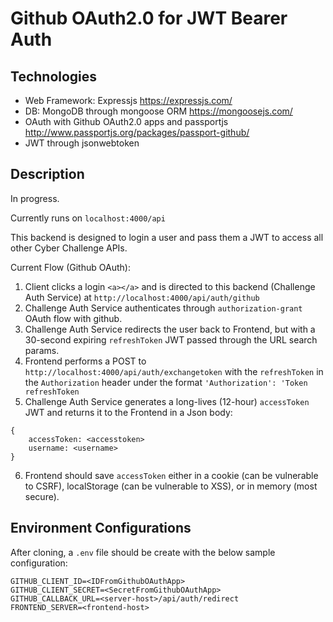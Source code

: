 # Github OAuth2.0 for JWT Bearer Auth
## Technologies
* Web Framework: Expressjs https://expressjs.com/
* DB: MongoDB through mongoose ORM https://mongoosejs.com/
* OAuth with Github OAuth2.0 apps and passportjs http://www.passportjs.org/packages/passport-github/
* JWT through jsonwebtoken
## Description
In progress.

Currently runs on `localhost:4000/api`

This backend is designed to login a user and pass them a JWT to access all other Cyber Challenge APIs.

Current Flow (Github OAuth):

1) Client clicks a login `<a></a>` and is directed to this backend (Challenge Auth Service) at `http://localhost:4000/api/auth/github`
2) Challenge Auth Service authenticates through `authorization-grant` OAuth flow with github.
3) Challenge Auth Service redirects the user back to Frontend, but with a 30-second expiring `refreshToken` JWT passed through the URL search params.
4) Frontend performs a POST to `http://localhost:4000/api/auth/exchangetoken` with the `refreshToken` in the `Authorization` header under the format `'Authorization': 'Token refreshToken`
5) Challenge Auth Service generates a long-lives (12-hour) `accessToken` JWT and returns it to the Frontend in a Json body:
```
{
    accessToken: <accesstoken>
    username: <username>
}
```
6) Frontend should save `accessToken` either in a cookie (can be vulnerable to CSRF), localStorage (can be vulnerable to XSS), or in memory (most secure).

## Environment Configurations
After cloning, a `.env` file should be create with the below sample configuration:
```
GITHUB_CLIENT_ID=<IDFromGithubOAuthApp>
GITHUB_CLIENT_SECRET=<SecretFromGithubOAuthApp>
GITHUB_CALLBACK_URL=<server-host>/api/auth/redirect
FRONTEND_SERVER=<frontend-host>
```